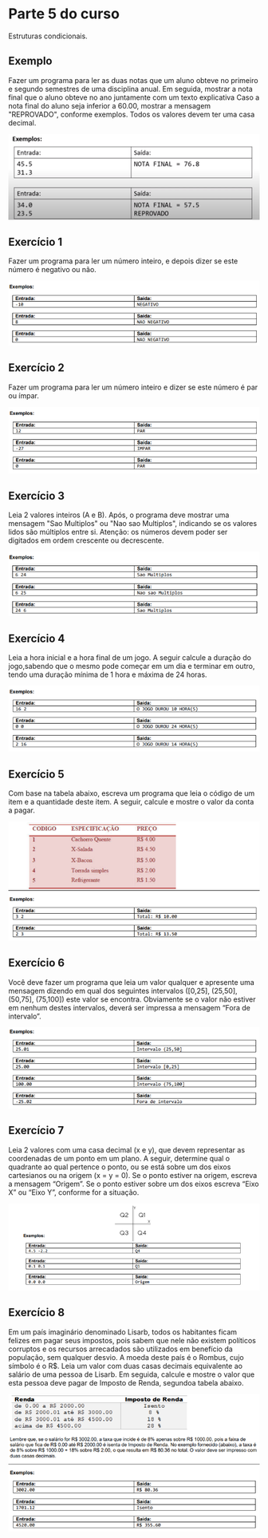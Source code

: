 # Parte 5 do curso

Estruturas condicionais.

## Exemplo

Fazer um programa para ler as duas notas que um aluno obteve no primeiro e segundo semestres de uma disciplina anual. Em seguida, mostrar a nota final que o aluno obteve no ano juntamente com um texto explicativa Caso a nota final do aluno seja inferior a 60.00, mostrar a mensagem "REPROVADO", conforme exemplos. Todos os valores devem ter uma casa decimal.

![img](/parte5/exemplo.png)

## Exercício 1

Fazer um programa para ler um número inteiro, e depois dizer se este número é negativo ou não.

![img](/parte5/exercicio1.png)

## Exercício 2

Fazer um programa para ler um número inteiro e dizer se este número é par ou ímpar.

![img](/parte5/exercicio2.png)

## Exercício 3

Leia 2 valores inteiros (A e B). Após, o programa deve mostrar uma mensagem "Sao Multiplos" ou "Nao sao Multiplos", indicando se os valores lidos são múltiplos entre si. Atenção: os números devem poder ser digitados em  ordem crescente ou decrescente.

![img](/parte5/exercicio3.png)

## Exercício 4

Leia a hora inicial e a hora final de um jogo. A seguir calcule a duração do jogo,sabendo que o mesmo pode começar em um dia e terminar em outro, tendo uma duração mínima de 1 hora e máxima de 24 horas.

![img](/parte5/exercicio4.png)

## Exercício 5

Com base na tabela abaixo, escreva um programa que leia o código de um item e a quantidade deste item. A seguir, calcule e mostre o valor da conta a pagar.

![img](/parte5/exercicio5.png)

## Exercício 6

Você deve fazer um programa que leia um valor qualquer e apresente uma mensagem dizendo em qual dos seguintes intervalos ([0,25], (25,50], (50,75], (75,100]) este valor se encontra. Obviamente se o valor não estiver em nenhum destes intervalos, deverá ser impressa a mensagem “Fora de intervalo”.

![img](/parte5/exercicio6.png)

## Exercício 7

Leia 2 valores com uma casa decimal (x e y), que devem representar as coordenadas de um ponto em um plano. A seguir, determine qual o quadrante ao qual pertence o ponto, ou se está sobre um dos eixos cartesianos ou na origem (x = y = 0). Se o ponto estiver na origem, escreva a mensagem “Origem”. Se o ponto estiver sobre um dos eixos escreva “Eixo X” ou “Eixo Y”, conforme for a situação.

![img](/parte5/exercicio7.png)

## Exercício 8

Em um país imaginário denominado Lisarb, todos os habitantes ficam felizes em pagar seus impostos, pois sabem que nele não existem políticos corruptos e os recursos arrecadados são utilizados em benefício da população, sem qualquer desvio. A moeda deste país é o Rombus, cujo símbolo é o R$. Leia um valor com duas casas decimais equivalente ao salário de uma pessoa de Lisarb. Em seguida, calcule e mostre o valor que esta pessoa deve pagar de Imposto de Renda, segundoa tabela abaixo.

![img](/parte5/exercicio8.png)
